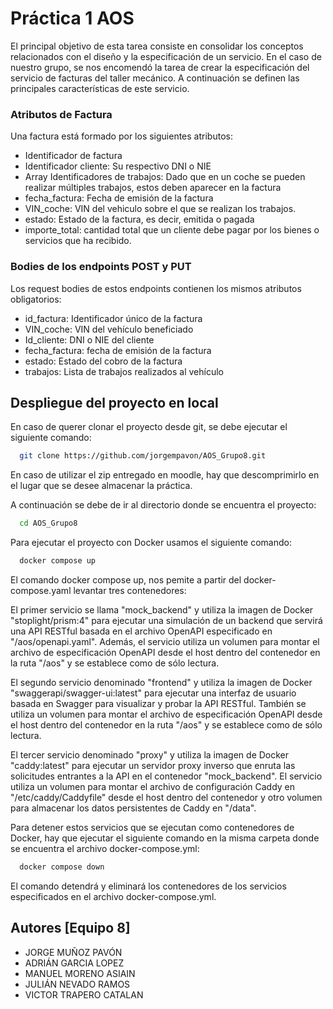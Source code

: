 
# Práctica 1 AOS
El principal objetivo de esta tarea consiste en consolidar los conceptos relacionados con el diseño y la especificación de un servicio. En el caso de nuestro grupo, se nos encomendó la tarea de crear la especificación del servicio de facturas del taller mecánico. A continuación se definen las principales características de este servicio.

### Atributos de Factura

Una factura está formado por los siguientes atributos:
* Identificador de factura
* Identificador cliente: Su respectivo DNI o NIE
* Array Identificadores de trabajos: Dado que en un coche se pueden realizar múltiples trabajos, estos deben aparecer en la factura
* fecha_factura: Fecha de emisión de la factura
* VIN_coche: VIN del vehiculo sobre el que se realizan los trabajos.
* estado: Estado de la factura, es decir, emitida o pagada
* importe_total: cantidad total que un cliente debe pagar por los bienes o servicios que ha recibido.


### Bodies de los endpoints POST y PUT

Los request bodies de estos endpoints contienen los mismos atributos obligatorios:

* id_factura: Identificador único de la factura
* VIN_coche: VIN del vehículo beneficiado
* Id_cliente: DNI o NIE del cliente
* fecha_factura: fecha de emisión de la factura
* estado: Estado del cobro de la factura
* trabajos: Lista de trabajos realizados al vehículo


## Despliegue del proyecto en local


En caso de querer clonar el proyecto desde git, se debe ejecutar el siguiente comando:

```bash
  git clone https://github.com/jorgempavon/AOS_Grupo8.git
```
En caso de utilizar el zip entregado en moodle, hay que descomprimirlo en el lugar que se desee almacenar la práctica.

A continuación se debe de ir al directorio donde se encuentra el proyecto:

```bash
  cd AOS_Grupo8
```

Para ejecutar el proyecto con Docker usamos el siguiente comando:

```bash
  docker compose up
```
El comando docker compose up, nos pemite a partir del docker-compose.yaml levantar tres contenedores:

El primer servicio se llama "mock_backend" y utiliza la imagen de Docker "stoplight/prism:4" para ejecutar una simulación de un backend que servirá una API RESTful basada en el archivo OpenAPI especificado en "/aos/openapi.yaml".  Además, el servicio utiliza un volumen para montar el archivo de especificación OpenAPI desde el host dentro del contenedor en la ruta "/aos" y se establece como de sólo lectura.

El segundo servicio denominado "frontend" y utiliza la imagen de Docker "swaggerapi/swagger-ui:latest" para ejecutar una interfaz de usuario basada en Swagger para visualizar y probar la API RESTful. También se utiliza un volumen para montar el archivo de especificación OpenAPI desde el host dentro del contenedor en la ruta "/aos" y se establece como de sólo lectura.

El tercer servicio denominado "proxy" y utiliza la imagen de Docker "caddy:latest" para ejecutar un servidor proxy inverso que enruta las solicitudes entrantes a la API en el contenedor "mock_backend". El servicio utiliza un volumen para montar el archivo de configuración Caddy en "/etc/caddy/Caddyfile" desde el host dentro del contenedor y otro volumen para almacenar los datos persistentes de Caddy en "/data".

Para detener estos servicios que se ejecutan como contenedores de Docker, hay que ejecutar el siguiente comando en la misma carpeta donde se encuentra el archivo docker-compose.yml:
```bash
  docker compose down
```
El comando detendrá y eliminará los contenedores de los servicios especificados en el archivo docker-compose.yml. 

## Autores [Equipo 8]

- JORGE MUÑOZ PAVÓN
- ADRIÁN GARCIA LOPEZ 
- MANUEL MORENO ASIAIN  
- JULIÁN NEVADO RAMOS 
- VICTOR TRAPERO CATALAN 


